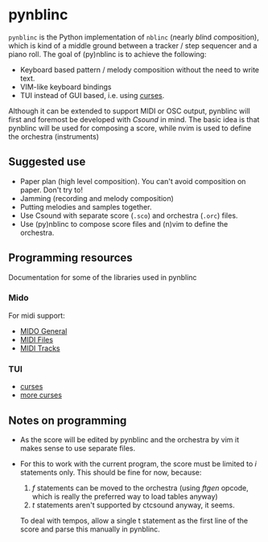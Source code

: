 pynblinc
========
`pynblinc` is the Python implementation of `nblinc` (*n*early *bli*nd
*c*omposition), which is kind of a middle ground between a tracker / step
sequencer and a piano roll. The goal of (py)nblinc is to achieve the following:

- Keyboard based pattern / melody composition without the need to write text.
- VIM-like keyboard bindings
- TUI instead of GUI based, i.e. using [curses](https://docs.python.org/3/howto/curses.html).

Although it can be extended to support MIDI or OSC output, pynblinc will first
and foremost be developed with *Csound* in mind. The basic idea is that pynblinc
will be used for composing a score, while nvim is used to define the orchestra
(instruments)

Suggested use
-------------
- Paper plan (high level composition). You can't avoid composition on paper.
  Don't try to!
- Jamming (recording and melody composition)
- Putting melodies and samples together.
- Use Csound with separate score (`.sco`) and orchestra (`.orc`) files.
- Use (py)nblinc to compose score files and (n)vim to define the orchestra.



Programming resources
---------------------
Documentation for some of the libraries used in pynblinc

### Mido
For midi support:

- [MIDO General](http://mido.readthedocs.io/en/latest/)
- [MIDI Files](https://github.com/olemb/mido/blob/master/mido/midifiles/midifiles.py)
- [MIDI Tracks](https://github.com/olemb/mido/blob/master/mido/midifiles/tracks.py)

### TUI
- [curses](https://docs.python.org/3/howto/curses.html)
- [more curses](https://docs.python.org/3/library/curses.html)


Notes on programming
--------------------
- As the score will be edited by pynblinc and the orchestra by vim it makes
  sense to use separate files.
- For this to work with the current program, the score must be limited to
  *i* statements only. This should be fine for now, because:
    1. *f* statements can be moved to the orchestra (using *ftgen* opcode, which
       is really the preferred way to load tables anyway)
    2. *t* statements aren't supported by ctcsound anyway, it seems.

  To deal with tempos, allow a single t statement as the first line of the score
  and parse this manually in pynblinc. 
